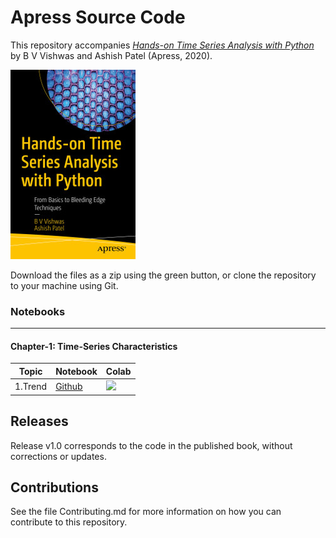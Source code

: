 # Apress Source Code

This repository accompanies [*Hands-on Time Series Analysis with Python*](https://www.apress.com/9781484259917) by B V Vishwas and Ashish Patel (Apress, 2020).

[comment]: #cover
![Cover image](9781484259917.jpg)

Download the files as a zip using the green button, or clone the repository to your machine using Git.

### Notebooks

---

####  Chapter-1: Time-Series Characteristics

| Topic   | Notebook                                                     | Colab                                                        |
| ------- | ------------------------------------------------------------ | ------------------------------------------------------------ |
| 1.Trend | [Github](https://github.com/Apress/hands-on-time-series-analylsis-python/blob/master/Chapter%201/1.Trend.ipynb) | [![](https://colab.research.google.com/assets/colab-badge.svg)](https://colab.research.google.com/github/Apress/hands-on-time-series-analylsis-python/blob/master/Chapter%201/1.Trend.ipynb) |

## Releases

Release v1.0 corresponds to the code in the published book, without corrections or updates.

## Contributions

See the file Contributing.md for more information on how you can contribute to this repository.
